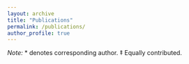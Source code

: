 ```yaml
---
layout: archive
title: "Publications"
permalink: /publications/
author_profile: true
---
```


_Note:_ * denotes corresponding author. ‡ Equally contributed.
